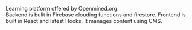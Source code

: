 Learning platform offered by Openmined.org. <br/> Backend is bulit in Firebase clouding functions and firestore. Frontend is built in React and latest Hooks. It manages content using CMS.
